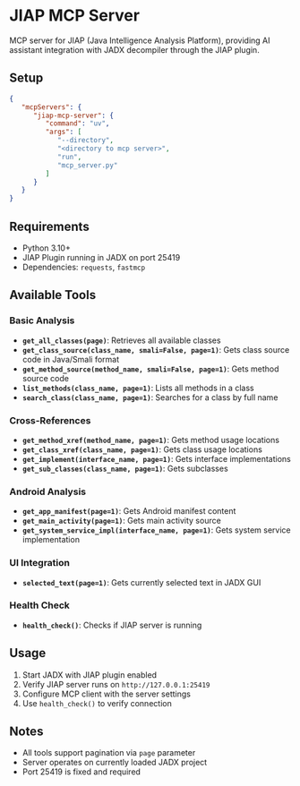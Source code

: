 # JIAP MCP Server

MCP server for JIAP (Java Intelligence Analysis Platform), providing AI assistant integration with JADX decompiler through the JIAP plugin.

## Setup

```json
{
   "mcpServers": {
      "jiap-mcp-server": {
         "command": "uv",
         "args": [
            "--directory",
            "<directory to mcp server>",
            "run",
            "mcp_server.py"
         ]
      }
   }
}
```

## Requirements

- Python 3.10+
- JIAP Plugin running in JADX on port 25419
- Dependencies: `requests`, `fastmcp`

## Available Tools

### Basic Analysis

- **`get_all_classes(page)`**: Retrieves all available classes
- **`get_class_source(class_name, smali=False, page=1)`**: Gets class source code in Java/Smali format
- **`get_method_source(method_name, smali=False, page=1)`**: Gets method source code
- **`list_methods(class_name, page=1)`**: Lists all methods in a class
- **`search_class(class_name, page=1)`**: Searches for a class by full name

### Cross-References

- **`get_method_xref(method_name, page=1)`**: Gets method usage locations
- **`get_class_xref(class_name, page=1)`**: Gets class usage locations
- **`get_implement(interface_name, page=1)`**: Gets interface implementations
- **`get_sub_classes(class_name, page=1)`**: Gets subclasses

### Android Analysis

- **`get_app_manifest(page=1)`**: Gets Android manifest content
- **`get_main_activity(page=1)`**: Gets main activity source
- **`get_system_service_impl(interface_name, page=1)`**: Gets system service implementation

### UI Integration

- **`selected_text(page=1)`**: Gets currently selected text in JADX GUI

### Health Check

- **`health_check()`**: Checks if JIAP server is running

## Usage

1. Start JADX with JIAP plugin enabled
2. Verify JIAP server runs on `http://127.0.0.1:25419`
3. Configure MCP client with the server settings
4. Use `health_check()` to verify connection

## Notes

- All tools support pagination via `page` parameter
- Server operates on currently loaded JADX project
- Port 25419 is fixed and required